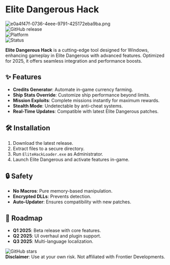 # Elite Dangerous Hack

![e0a4f47f-0736-4eee-9791-425172eba9ba.png](https://i.postimg.cc/05LM1bYD/e0a4f47f-0736-4eee-9791-425172eba9ba.png)  
![GitHub release](https://img.shields.io/github/release-date/elitehacks/elite-dangerous-hack?label=Release%20Date&style=flat-square)  
![Platform](https://img.shields.io/badge/Platform-Windows-blue?style=flat-square)  
![Status](https://img.shields.io/badge/Status-In%20Development-yellow?style=flat-square)  

**Elite Dangerous Hack** is a cutting-edge tool designed for Windows, enhancing gameplay in Elite Dangerous with advanced features. Optimized for 2025, it offers seamless integration and performance boosts.  

## ✨ Features  
- **Credits Generator**: Automate in-game currency farming.  
- **Ship Stats Override**: Customize ship performance beyond limits.  
- **Mission Exploits**: Complete missions instantly for maximum rewards.  
- **Stealth Mode**: Undetectable by anti-cheat systems.  
- **Real-Time Updates**: Compatible with latest Elite Dangerous patches.  

## 🛠 Installation  
1. Download the latest release.  
2. Extract files to a secure directory.  
3. Run `EliteHackLoader.exe` as Administrator.  
4. Launch Elite Dangerous and activate features in-game.  

## 🔒 Safety  
- **No Macros**: Pure memory-based manipulation.  
- **Encrypted DLLs**: Prevents detection.  
- **Auto-Updater**: Ensures compatibility with new patches.  

## 📅 Roadmap  
- **Q1 2025**: Beta release with core features.  
- **Q2 2025**: UI overhaul and plugin support.  
- **Q3 2025**: Multi-language localization.  

![GitHub stars](https://img.shields.io/github/stars/elitehacks/elite-dangerous-hack?style=social)  
**Disclaimer**: Use at your own risk. Not affiliated with Frontier Developments.